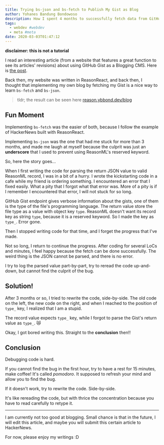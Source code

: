 ```yaml
---
title: Trying bs-json and bs-fetch to Publish My Gist as Blog
author: Yohanes Bandung Bondowoso
description: How I spent 4 months to successfully fetch data from GitHub Gist to my blog.
tags:
  - webdev #webdev
  - meta #meta
date: 2020-03-03T01:47:12
---
```


**disclaimer: this is not a tutorial**

I read an interesting article (from a website that features a great function to see its articles' revisions) about using GitHub Gist as a Blogging CMS. Here is [the post](https://bit.ly/2UForoW).

Back then, my website was written in ReasonReact, and back then, I thought that implementing my own blog by fetching my Gist is a nice way to learn `bs-fetch` and `bs-json`.

> tldr; the result can be seen here [reason.ybbond.dev/blog](https://reason.ybbond.dev/blog)

## Fun Moment
Implementing `bs-fetch` was the easier of both, because I follow the example of HackerNews built with ReasonReact.

Implementing `bs-json` was the one that had me stuck for more than 3 months, and made me laugh at myself because the culprit was just an __underscore__ that I used to prevent using ReasonML's reserved keyword.

So, here the story goes...

When I first writing the code for parsing the return JSON value to valid ReasonML record, I was in a bit of a hurry. I wrote the kickstarting code in a cafe while my friend is ordering something. I encountered an error that I fixed easily. What a pity that I forgot what that error was. More of a pity is if I remember I encountered that error, I will not stuck for so long.

GitHub Gist endpoint gives verbose information about the gists, one of them is the type of the file's programming language. The return value store the file type as a value with object key `type`. ReasonML doesn't want its record key as string `type`, because it is a reserved keyword. So I made the key as `type_`. Error gone.

Then I stopped writing code for that time, and I forget the progress that I've made.

Not so long, I return to continue the progress. After coding for several LoCs and minutes, I feel happy because the fetch can be done successfully. The weird thing is the JSON cannot be parsed, and there is no error.

I try to log the parsed value part-by-part, try to reread the code up-and-down, but cannot find the culprit of the bug.

## Solution!

After 3 months or so, I tried to rewrite the code, side-by-side. The old code on the left, the new code on the right, and when I reached to the position of `type_` key, I realized that I am a stupid.

The record value expects `type_` key, while I forgot to parse the Gist's return value as `type_`. 😿	

Okay, I got bored writing this. Straight to the **conclusion** then!!

## Conclusion
Debugging code is hard.

If you cannot find the bug in the first hour, try to have a rest for 15 minutes, make coffee! It's called _pomodoro_. It supposed to refresh your mind and allow you to find the bug.

If it doesn't work, try to rewrite the code. Side-by-side.

It's like rereading the code, but with thrice the concentration because you have to read carefully to retype it.

----

I am currently not too good at blogging. Small chance is that in the future, I will edit this article, and maybe you will submit this certain article to HackerNews.

For now, please enjoy my writings :D